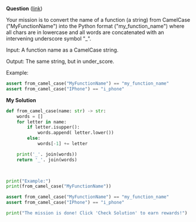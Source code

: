 **Question** ([link](https://py.checkio.org/en/mission/conversion-from-camelcase/))

Your mission is to convert the name of a function (a string) from CamelCase ("MyFunctionName") into the Python format ("my_function_name") where all chars are in lowercase and all words are concatenated with an intervening underscore symbol "_".

Input: A function name as a CamelCase string.

Output: The same string, but in under_score.

Example:

```python
assert from_camel_case("MyFunctionName") == "my_function_name"
assert from_camel_case("IPhone") == "i_phone"
```

**My Solution**

```python
def from_camel_case(name: str) -> str:
    words = []
    for letter in name:
        if letter.isupper():
            words.append( letter.lower())
        else:
            words[-1] += letter

    print('_'. join(words))
    return '_'. join(words)
    


print("Example:")
print(from_camel_case("MyFunctionName"))

assert from_camel_case("MyFunctionName") == "my_function_name"
assert from_camel_case("IPhone") == "i_phone"

print("The mission is done! Click 'Check Solution' to earn rewards!")
